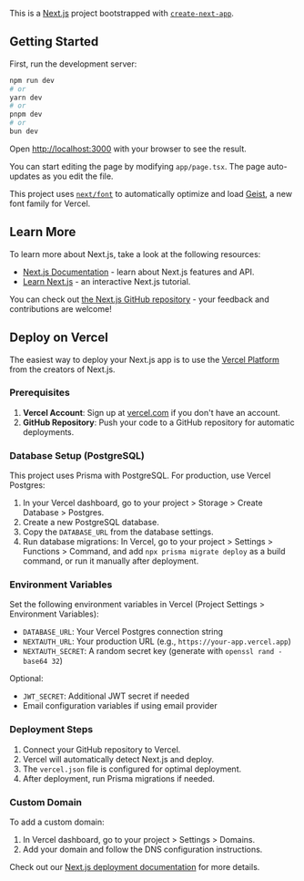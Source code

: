 This is a [Next.js](https://nextjs.org) project bootstrapped with [`create-next-app`](https://nextjs.org/docs/app/api-reference/cli/create-next-app).

## Getting Started

First, run the development server:

```bash
npm run dev
# or
yarn dev
# or
pnpm dev
# or
bun dev
```

Open [http://localhost:3000](http://localhost:3000) with your browser to see the result.

You can start editing the page by modifying `app/page.tsx`. The page auto-updates as you edit the file.

This project uses [`next/font`](https://nextjs.org/docs/app/building-your-application/optimizing/fonts) to automatically optimize and load [Geist](https://vercel.com/font), a new font family for Vercel.

## Learn More

To learn more about Next.js, take a look at the following resources:

- [Next.js Documentation](https://nextjs.org/docs) - learn about Next.js features and API.
- [Learn Next.js](https://nextjs.org/learn) - an interactive Next.js tutorial.

You can check out [the Next.js GitHub repository](https://github.com/vercel/next.js) - your feedback and contributions are welcome!

## Deploy on Vercel

The easiest way to deploy your Next.js app is to use the [Vercel Platform](https://vercel.com/new?utm_medium=default-template&filter=next.js&utm_source=create-next-app&utm_campaign=create-next-app-readme) from the creators of Next.js.

### Prerequisites

1. **Vercel Account**: Sign up at [vercel.com](https://vercel.com) if you don't have an account.
2. **GitHub Repository**: Push your code to a GitHub repository for automatic deployments.

### Database Setup (PostgreSQL)

This project uses Prisma with PostgreSQL. For production, use Vercel Postgres:

1. In your Vercel dashboard, go to your project > Storage > Create Database > Postgres.
2. Create a new PostgreSQL database.
3. Copy the `DATABASE_URL` from the database settings.
4. Run database migrations: In Vercel, go to your project > Settings > Functions > Command, and add `npx prisma migrate deploy` as a build command, or run it manually after deployment.

### Environment Variables

Set the following environment variables in Vercel (Project Settings > Environment Variables):

- `DATABASE_URL`: Your Vercel Postgres connection string
- `NEXTAUTH_URL`: Your production URL (e.g., `https://your-app.vercel.app`)
- `NEXTAUTH_SECRET`: A random secret key (generate with `openssl rand -base64 32`)

Optional:
- `JWT_SECRET`: Additional JWT secret if needed
- Email configuration variables if using email provider

### Deployment Steps

1. Connect your GitHub repository to Vercel.
2. Vercel will automatically detect Next.js and deploy.
3. The `vercel.json` file is configured for optimal deployment.
4. After deployment, run Prisma migrations if needed.

### Custom Domain

To add a custom domain:
1. In Vercel dashboard, go to your project > Settings > Domains.
2. Add your domain and follow the DNS configuration instructions.

Check out our [Next.js deployment documentation](https://nextjs.org/docs/app/building-your-application/deploying) for more details.
